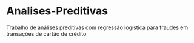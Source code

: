 # Analises-Preditivas

Trabalho de análises preditivas com regressão logística para fraudes em transações de cartão de crédito
